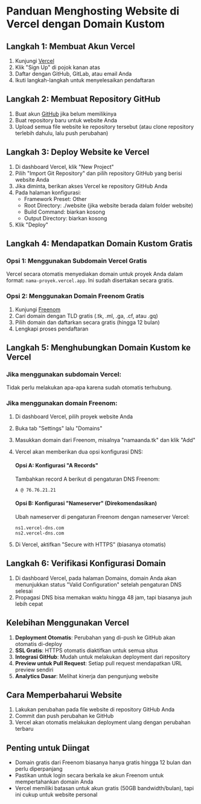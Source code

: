 # Panduan Menghosting Website di Vercel dengan Domain Kustom

## Langkah 1: Membuat Akun Vercel

1. Kunjungi [Vercel](https://vercel.com)
2. Klik "Sign Up" di pojok kanan atas
3. Daftar dengan GitHub, GitLab, atau email Anda
4. Ikuti langkah-langkah untuk menyelesaikan pendaftaran

## Langkah 2: Membuat Repository GitHub

1. Buat akun [GitHub](https://github.com) jika belum memilikinya
2. Buat repository baru untuk website Anda
3. Upload semua file website ke repository tersebut (atau clone repository terlebih dahulu, lalu push perubahan)

## Langkah 3: Deploy Website ke Vercel

1. Di dashboard Vercel, klik "New Project"
2. Pilih "Import Git Repository" dan pilih repository GitHub yang berisi website Anda
3. Jika diminta, berikan akses Vercel ke repository GitHub Anda
4. Pada halaman konfigurasi:
   - Framework Preset: Other
   - Root Directory: ./website (jika website berada dalam folder website)
   - Build Command: biarkan kosong
   - Output Directory: biarkan kosong
5. Klik "Deploy"

## Langkah 4: Mendapatkan Domain Kustom Gratis

### Opsi 1: Menggunakan Subdomain Vercel Gratis

Vercel secara otomatis menyediakan domain untuk proyek Anda dalam format: `nama-proyek.vercel.app`. Ini sudah disertakan secara gratis.

### Opsi 2: Menggunakan Domain Freenom Gratis

1. Kunjungi [Freenom](https://www.freenom.com)
2. Cari domain dengan TLD gratis (.tk, .ml, .ga, .cf, atau .gq)
3. Pilih domain dan daftarkan secara gratis (hingga 12 bulan)
4. Lengkapi proses pendaftaran

## Langkah 5: Menghubungkan Domain Kustom ke Vercel

### Jika menggunakan subdomain Vercel:

Tidak perlu melakukan apa-apa karena sudah otomatis terhubung.

### Jika menggunakan domain Freenom:

1. Di dashboard Vercel, pilih proyek website Anda
2. Buka tab "Settings" lalu "Domains"
3. Masukkan domain dari Freenom, misalnya "namaanda.tk" dan klik "Add"
4. Vercel akan memberikan dua opsi konfigurasi DNS:
   
   #### Opsi A: Konfigurasi "A Records"
   Tambahkan record A berikut di pengaturan DNS Freenom:
   ```
   A @ 76.76.21.21
   ```

   #### Opsi B: Konfigurasi "Nameserver" (Direkomendasikan)
   Ubah nameserver di pengaturan Freenom dengan nameserver Vercel:
   ```
   ns1.vercel-dns.com
   ns2.vercel-dns.com
   ```

5. Di Vercel, aktifkan "Secure with HTTPS" (biasanya otomatis)

## Langkah 6: Verifikasi Konfigurasi Domain

1. Di dashboard Vercel, pada halaman Domains, domain Anda akan menunjukkan status "Valid Configuration" setelah pengaturan DNS selesai
2. Propagasi DNS bisa memakan waktu hingga 48 jam, tapi biasanya jauh lebih cepat

## Kelebihan Menggunakan Vercel

1. **Deployment Otomatis**: Perubahan yang di-push ke GitHub akan otomatis di-deploy
2. **SSL Gratis**: HTTPS otomatis diaktifkan untuk semua situs
3. **Integrasi GitHub**: Mudah untuk melakukan deployment dari repository
4. **Preview untuk Pull Request**: Setiap pull request mendapatkan URL preview sendiri
5. **Analytics Dasar**: Melihat kinerja dan pengunjung website

## Cara Memperbaharui Website

1. Lakukan perubahan pada file website di repository GitHub Anda
2. Commit dan push perubahan ke GitHub
3. Vercel akan otomatis melakukan deployment ulang dengan perubahan terbaru

## Penting untuk Diingat

- Domain gratis dari Freenom biasanya hanya gratis hingga 12 bulan dan perlu diperpanjang
- Pastikan untuk login secara berkala ke akun Freenom untuk mempertahankan domain Anda
- Vercel memiliki batasan untuk akun gratis (50GB bandwidth/bulan), tapi ini cukup untuk website personal 